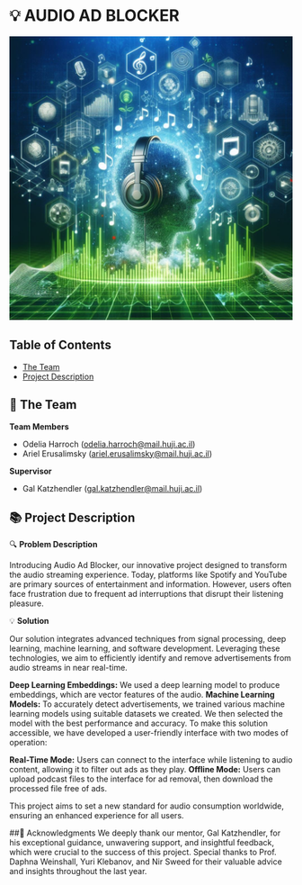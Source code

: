 # 💡 AUDIO AD BLOCKER
<!-- cool project cover image -->
![Project Cover Image](/media/audio_ad_blocker_image.jpg)

<!-- table of content -->
## Table of Contents
- [The Team](#the-team)
- [Project Description](#project-description)

## 👥 The Team 
**Team Members**
- Odelia Harroch (odelia.harroch@mail.huji.ac.il)
- Ariel Erusalimsky (ariel.erusalimsky@mail.huji.ac.il)

**Supervisor**
- Gal Katzhendler (gal.katzhendler@mail.huji.ac.il)


## 📚 Project Description
🔍 **Problem Description**

Introducing Audio Ad Blocker, our innovative project designed to transform the audio streaming experience. Today, platforms like Spotify and YouTube are primary sources of entertainment and information. However, users often face frustration due to frequent ad interruptions that disrupt their listening pleasure.

💡 **Solution**

Our solution integrates advanced techniques from signal processing, deep learning, machine learning, and software development. Leveraging these technologies, we aim to efficiently identify and remove advertisements from audio streams in near real-time.

**Deep Learning Embeddings:** We used a deep learning model to produce embeddings, which are vector features of the audio.
**Machine Learning Models:** To accurately detect advertisements, we trained various machine learning models using suitable datasets we created. We then selected the model with the best performance and accuracy.
To make this solution accessible, we have developed a user-friendly interface with two modes of operation:

**Real-Time Mode:** Users can connect to the interface while listening to audio content, allowing it to filter out ads as they play.
**Offline Mode:** Users can upload podcast files to the interface for ad removal, then download the processed file free of ads.

This project aims to set a new standard for audio consumption worldwide, ensuring an enhanced experience for all users.

##🙏 Acknowledgments
We deeply thank our mentor, Gal Katzhendler, for his exceptional guidance, unwavering support, and insightful feedback, which were crucial to the success of this project. Special thanks to Prof. Daphna Weinshall, Yuri Klebanov, and Nir Sweed for their valuable advice and insights throughout the last year.
